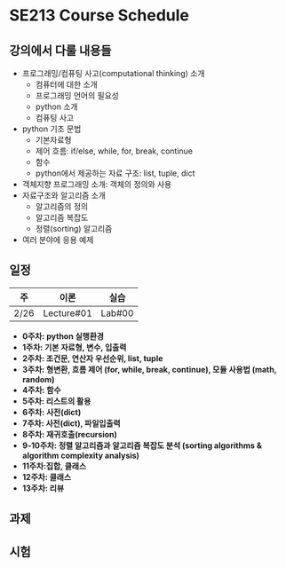 # SE213 Course Schedule

## 강의에서 다룰 내용들

- 프로그래밍/컴퓨팅 사고(computational thinking) 소개
  - 컴퓨터에 대한 소개
  - 프로그래밍 언어의 필요성
  - python 소개
  - 컴퓨팅 사고
- python 기초 문법
  - 기본자료형
  - 제어 흐름: if/else, while, for, break, continue
  - 함수
  - python에서 제공하는 자료 구조: list, tuple, dict
- 객체지향 프로그래밍 소개: 객체의 정의와 사용
- 자료구조와 알고리즘 소개
  - 알고리즘의 정의
  - 알고리즘 복잡도
  - 정렬(sorting) 알고리즘
- 여러 분야에 응용 예제

## 일정

|   주 |     이론     |    실습 |
|------|------------|--------|
| 2/26 | Lecture#01 | Lab#00 |


- **0주차: python 실행환경**
- **1주차: 기본 자료형, 변수, 입출력**
- **2주차: 조건문, 연산자 우선순위, list, tuple**
- **3주차: 형변환, 흐름 제어 (for, while, break, continue), 모듈 사용법 (math, random)**
- **4주차: 함수**
- **5주차: 리스트의 활용**
- **6주차: 사전(dict)**
- **7주차: 사전(dict), 파일입출력**
- **8주차: 재귀호출(recursion)**
- **9-10주차: 정렬 알고리즘과 알고리즘 복잡도 분석 (sorting algorithms & algorithm complexity analysis)**
- **11주차:집합, 클래스**
- **12주차: 클래스**
- **13주차: 리뷰**

## 과제

## 시험
